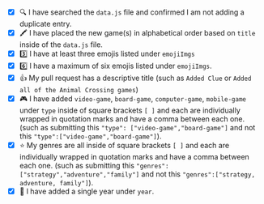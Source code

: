 <!-- You must fill out this to do list for your pull request to be accepted.  If you are adding a new game, please follow the checklist below. Place an [x] (get rid of any spaces) inside each square as you complete each item. This is just to help you double check for any errors that might come up. 🙂 If this pull request is to address something other than adding games, please delete the text below and write your own description on what you have changed/added to the project. -->

- [x] 🔍 I have searched the `data.js` file and confirmed I am not adding a duplicate entry.
- [x] 🖍️ I have placed the new game(s) in alphabetical order based on `title` inside of the `data.js` file.
- [x] 3️⃣ I have at least three emojis listed under `emojiImgs`
- [x] 6️⃣ I have a maximum of six emojis listed under `emojiImgs`.
- [x] 👍 My pull request has a descriptive title (such as `Added Clue` or `Added all of the Animal Crossing games`)
- [x] 🎮 I have added `video-game`, `board-game`, `computer-game`, `mobile-game` under `type` inside of square brackets `[ ]` and each are individually wrapped in quotation marks and have a comma between each one. (such as submitting this `"type": ["video-game","board-game"]` and not this `"type":["video-game","board-game"]`).
- [x] ⭐ My genres are all inside of square brackets `[ ]` and each are individually wrapped in quotation marks and have a comma between each one. (such as submitting this `"genres": ["strategy","adventure","family"]` and not this `"genres":["strategy, adventure, family"]`).
- [x] 📅 I have added a single year under `year`.

<!-- 👋 If this pull request closes an issue, add the note 'Closes #---' to the bottom of the pull request (replace the --- with the issue number).

<!-- 👋 If you would like me to Tweet about your contribution, add your Twitter handle to the bottom of this pull request. I will tweet a short summary and a screenshot of what you added. Example tweet: Congrats to @musicalwebdev for contributing to EmojiGames with their first ever pull request by adding Super Smash Bros, one of our favorite games! 🥳🎵-->
